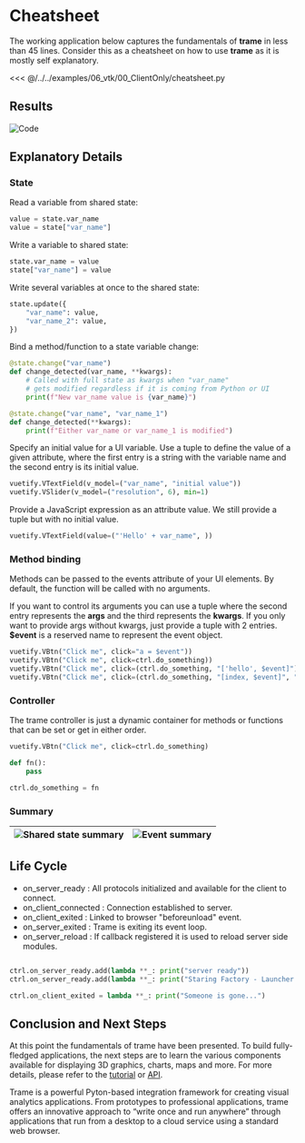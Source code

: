 # Cheatsheet

The working application below captures the fundamentals of **trame** in less than 45 lines. Consider this as a cheatsheet on how to use **trame** as it is mostly self explanatory.

<<< @/../../examples/06_vtk/00_ClientOnly/cheatsheet.py

## Results

![Code](/assets/images/guide/cheatsheet-app.png)

## Explanatory Details

### State

Read a variable from shared state:

```python
value = state.var_name
value = state["var_name"]
```

Write a variable to shared state:

```python
state.var_name = value
state["var_name"] = value
```

Write several variables at once to the shared state:

```python
state.update({
    "var_name": value,
    "var_name_2": value,
})
```

Bind a method/function to a state variable change:

```python
@state.change("var_name")
def change_detected(var_name, **kwargs):
    # Called with full state as kwargs when "var_name"
    # gets modified regardless if it is coming from Python or UI
    print(f"New var_name value is {var_name}")

@state.change("var_name", "var_name_1")
def change_detected(**kwargs):
    print(f"Either var_name or var_name_1 is modified")
```

Specify an initial value for a UI variable. Use a tuple to define the value of a given attribute, where the first entry is a string with the variable name and the second entry is its initial value.

```python
vuetify.VTextField(v_model=("var_name", "initial value"))
vuetify.VSlider(v_model=("resolution", 6), min=1)
```

Provide a JavaScript expression as an attribute value. We still provide a tuple but with no initial value.

```python
vuetify.VTextField(value=("'Hello' + var_name", ))
```

### Method binding

Methods can be passed to the events attribute of your UI elements. By default, the function will be called with no arguments.

If you want to control its arguments you can use a tuple where the second entry represents the **args** and the third represents the **kwargs**. If you only want to provide args without kwargs, just provide a tuple with 2 entries. **$event** is a reserved name to represent the event object.

```python
vuetify.VBtn("Click me", click="a = $event"))
vuetify.VBtn("Click me", click=ctrl.do_something))
vuetify.VBtn("Click me", click=(ctrl.do_something, "['hello', $event]"))
vuetify.VBtn("Click me", click=(ctrl.do_something, "[index, $event]", "{ a: 12 }"))
```

### Controller

The trame controller is just a dynamic container for methods or functions that can be set or get in either order.

```python
vuetify.VBtn("Click me", click=ctrl.do_something)

def fn():
    pass

ctrl.do_something = fn
```

### Summary

| ![Shared state summary](/assets/images/course/state.jpg) | ![Event summary](/assets/images/course/events.jpg) |
| -------------------------------------------------------- | -------------------------------------------------- |

## Life Cycle

- on_server_ready : All protocols initialized and available for the client to connect.
- on_client_connected : Connection established to server.
- on_client_exited : Linked to browser "beforeunload" event.
- on_server_exited : Trame is exiting its event loop.
- on_server_reload : If callback registered it is used to reload server side modules.

```python

ctrl.on_server_ready.add(lambda **_: print("server ready"))
ctrl.on_server_ready.add(lambda **_: print("Staring Factory - Launcher barrier"))

ctrl.on_client_exited = lambda **_: print("Someone is gone...")
```

## Conclusion and Next Steps

At this point the fundamentals of trame have been presented. To build fully-fledged applications, the next steps are to learn the various components available for displaying 3D graphics, charts, maps and more. For more details, please refer to the [tutorial](https://kitware.github.io/trame/docs/tutorial.html) or [API](https://trame.readthedocs.io/en/latest/index.html).

Trame is a powerful Pyton-based integration framework for creating visual analytics applications. From prototypes to professional applications, trame offers an innovative approach to “write once and run anywhere” through applications that run from a desktop to a cloud service using a standard web browser.
